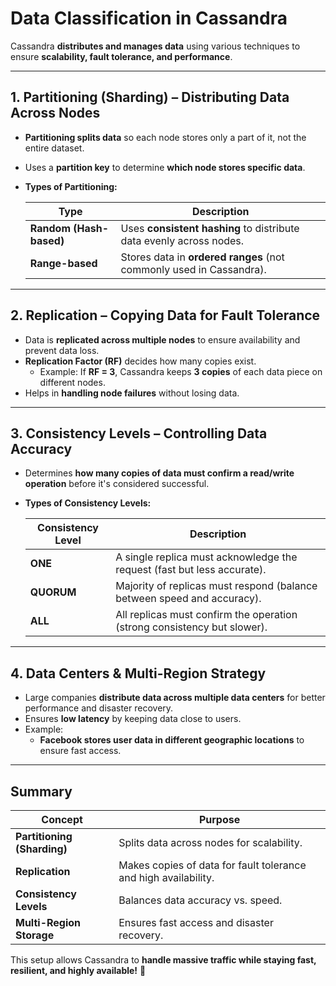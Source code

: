 # **Data Classification in Cassandra**  

Cassandra **distributes and manages data** using various techniques to ensure **scalability, fault tolerance, and performance**.  

---

## **1. Partitioning (Sharding) – Distributing Data Across Nodes**  

- **Partitioning splits data** so each node stores only a part of it, not the entire dataset.  
- Uses a **partition key** to determine **which node stores specific data**.  
- **Types of Partitioning:**  

  | Type | Description |
  |------|------------|
  | **Random (Hash-based)** | Uses **consistent hashing** to distribute data evenly across nodes. |
  | **Range-based** | Stores data in **ordered ranges** (not commonly used in Cassandra). |

---

## **2. Replication – Copying Data for Fault Tolerance**  

- Data is **replicated across multiple nodes** to ensure availability and prevent data loss.  
- **Replication Factor (RF)** decides how many copies exist.  
  - Example: If **RF = 3**, Cassandra keeps **3 copies** of each data piece on different nodes.  
- Helps in **handling node failures** without losing data.  

---

## **3. Consistency Levels – Controlling Data Accuracy**  

- Determines **how many copies of data must confirm a read/write operation** before it's considered successful.  
- **Types of Consistency Levels:**  

  | Consistency Level | Description |
  |------------------|-------------|
  | **ONE** | A single replica must acknowledge the request (fast but less accurate). |
  | **QUORUM** | Majority of replicas must respond (balance between speed and accuracy). |
  | **ALL** | All replicas must confirm the operation (strong consistency but slower). |

---

## **4. Data Centers & Multi-Region Strategy**  

- Large companies **distribute data across multiple data centers** for better performance and disaster recovery.  
- Ensures **low latency** by keeping data close to users.  
- Example:  
  - **Facebook stores user data in different geographic locations** to ensure fast access.  

---

## **Summary**  

| Concept | Purpose |
|---------|---------|
| **Partitioning (Sharding)** | Splits data across nodes for scalability. |
| **Replication** | Makes copies of data for fault tolerance and high availability. |
| **Consistency Levels** | Balances data accuracy vs. speed. |
| **Multi-Region Storage** | Ensures fast access and disaster recovery. |

This setup allows Cassandra to **handle massive traffic while staying fast, resilient, and highly available!** 🚀
